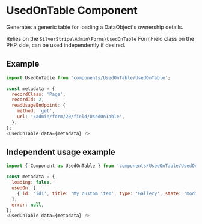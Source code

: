 # UsedOnTable Component

Generates a generic table for loading a DataObject's ownership details.

Relies on the `SilverStripe\Admin\Forms\UsedOnTable` FormField class on the PHP side, can be used independently if desired.

## Example

```js
import UsedOnTable from 'components/UsedOnTable/UsedOnTable';

const metadata = {
  recordClass: 'Page',
  recordId: 2,
  readUsageEndpoint: {
    method: 'get',
    url: '/admin/form/20/field/UsedOnTable',
  },
};
<UsedOnTable data={metadata} />
```

## Independent usage example

```js
import { Component as UsedOnTable } from 'components/UsedOnTable/UsedOnTable';

const metadata = {
  loading: false,
  usedOn: [
    { id: 'id1', title: 'My custom item', type: 'Gallery', state: 'modified', link: 'http://www.google.co.nz' }
  ],
  error: null,
};
<UsedOnTable data={metadata} />
```
